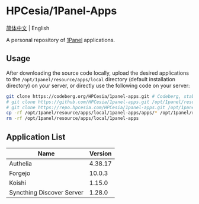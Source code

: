 # HPCesia/1Panel-Apps

[简体中文](./README.md) | English

A personal repository of [1Panel](https://github.com/1Panel-dev/1Panel) applications.

## Usage

After downloading the source code locally, upload the desired applications to the `/opt/1panel/resource/apps/local` directory (default installation directory) on your server, or directly use the following code on your server:

```sh
git clone https://codeberg.org/HPCesia/1panel-apps.git # Codeberg, stable
# git clone https://github.com/HPCesia/1panel-apps.git /opt/1panel/resource/apps/local/1panel-apps # GitHub mirror, stable
# git clone https://repo.hpcesia.com/HPCesia/1panel-apps.git /opt/1panel/resource/apps/local/1panel-apps # Self-hosted Forgejo, unstable
cp -rf /opt/1panel/resource/apps/local/1panel-apps/apps/* /opt/1panel/resource/apps/local/
rm -rf /opt/1panel/resource/apps/local/1panel-apps
```

## Application List

| Name                      | Version |
| ------------------------- | ------- |
| Authelia                  | 4.38.17 |
| Forgejo                   | 10.0.3  |
| Koishi                    | 1.15.0  |
| Syncthing Discover Server | 1.28.0  |

